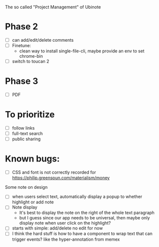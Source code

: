 The so called "Project Management" of Ubinote

# Phase 2
- [ ] can add/edit/delete comments
- [ ] Finetune:
  - clean way to install single-file-cli, maybe provide an env to set chrome-bin
- [ ] switch to toucan 2

# Phase 3
- [ ] PDF

# To prioritize
- [ ] follow links
- [ ] full-text search
- [ ] public sharing

# Known bugs:
- [ ] CSS and font is not correctly recorded for https://philip.greenspun.com/materialism/money

Some note on design
- [ ] when users select text, automatically display a popup to whether highlight or add note
- [ ] Note display
  - It's best to display the note on the right of the whole text paragraph
  - but I guess since our app needs to be universal, then maybe only display note when user click on the highlight?
- [ ] starts with simple: add/delete no edit for now
- [ ] I think the hard stuff is how to have a component to wrap text that can trigger events? like the hyper-annotation from memex
